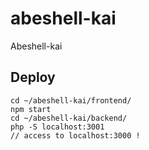 # abeshell-kai
Abeshell-kai

## Deploy
```
cd ~/abeshell-kai/frontend/
npm start
cd ~/abeshell-kai/backend/
php -S localhost:3001
// access to localhost:3000 !
```
